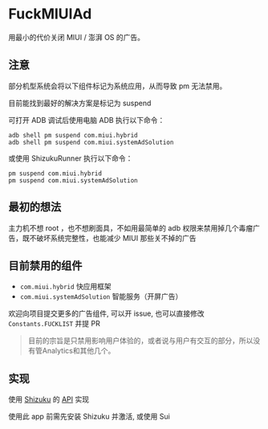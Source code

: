 # FuckMIUIAd

用最小的代价关闭 MIUI / 澎湃 OS 的广告。

## 注意

部分机型系统会将以下组件标记为系统应用，从而导致 pm 无法禁用。

目前能找到最好的解决方案是标记为 suspend

可打开 ADB 调试后使用电脑 ADB 执行以下命令：
```shell
adb shell pm suspend com.miui.hybrid
adb shell pm suspend com.miui.systemAdSolution
```

或使用 ShizukuRunner 执行以下命令：
```shell
pm suspend com.miui.hybrid
pm suspend com.miui.systemAdSolution
```

## 最初的想法

主力机不想 root ，也不想刷面具，不如用最简单的 adb 权限来禁用掉几个毒瘤广告，既不破坏系统完整性，也能减少 MIUI 那些关不掉的广告

## 目前禁用的组件

- `com.miui.hybrid` 快应用框架
- `com.miui.systemAdSolution` 智能服务（开屏广告）

欢迎向项目提交更多的广告组件, 可以开 issue, 也可以直接修改 `Constants.FUCKLIST` 并提 PR

> 目前的宗旨是只禁用影响用户体验的，或者说与用户有交互的部分，所以没有管Analytics和其他几个。

## 实现

使用 [Shizuku](https://github.com/RikkaApps/Shizuku) 的 [API](https://github.com/RikkaApps/Shizuku-API) 实现

使用此 app 前需先安装 Shizuku 并激活, 或使用 Sui